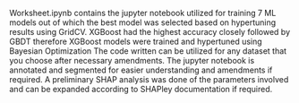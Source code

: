 Worksheet.ipynb contains the jupyter notebook utilized for training 7 ML models out of which the best model was selected based on hypertuning results using GridCV.
XGBoost had the highest accuracy closely followed by GBDT therefore XGBoost models were trained and hypertuned using Bayesian Optimization
The code written can be utilized for any dataset that you choose after necessary amendments. The jupyter notebook is annotated and segmented for easier understanding and amendments if required.
A preliminary SHAP analysis was done of the parameters involved and can be expanded according to SHAPley documentation if required. 
